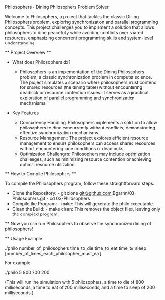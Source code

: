 Philosophers - Dining Philosophers Problem Solver

Welcome to Philosophers, a project that tackles the classic Dining Philosophers problem, exploring synchronization and parallel programming concepts. This project challenges you to implement a solution that allows philosophers to dine peacefully while avoiding conflicts over shared resources, emphasizing concurrent programming skills and system-level understanding.

** Project Overview **

- What does Philosophers do?
    - Philosophers is an implementation of the Dining Philosophers problem, a classic synchronization problem in computer science. The project simulates a scenario where philosophers must contend for shared resources (the dining table) without encountering deadlock or resource contention issues. It serves as a practical exploration of parallel programming and synchronization mechanisms.

- Key Features
    - Concurrency Handling: Philosophers implements a solution to allow philosophers to dine concurrently without conflicts, demonstrating effective synchronization mechanisms.
    - Resource Management: The project explores efficient resource management to ensure philosophers can access shared resources without encountering race conditions or deadlocks.
    - Optimization Challenges: Philosophers may include optimization challenges, such as minimizing resource contention or achieving optimal resource utilization.

** How to Compile Philosophers **

To compile the Philosophers program, follow these straightforward steps:

  - Clone the Repository:
        - git clone git@github.com:Bgarnn/03-Philosophers.git
        - cd 03-Philosophers
  - Compile the Program:
        - make: This will generate the philo executable.
  - Clean the Build:
        - make clean: This removes the object files, leaving only the compiled program.

** Now you can run Philosophers to observe the synchronized dining of philosophers!

** Usage Example

./philo number_of_philosophers time_to_die time_to_eat time_to_sleep [number_of_times_each_philosopher_must_eat]

For example:

./philo 5 800 200 200

(This will run the simulation with 5 philosophers, a time to die of 800 milliseconds, a time to eat of 200 milliseconds, and a time to sleep of 200 milliseconds.)
